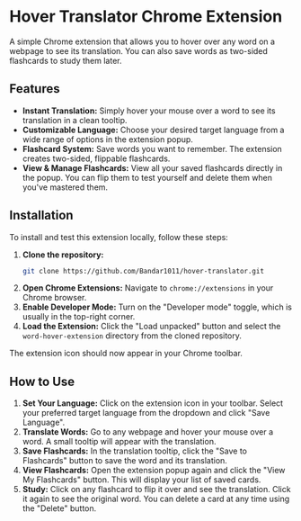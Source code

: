 # Hover Translator Chrome Extension

A simple Chrome extension that allows you to hover over any word on a webpage to see its translation. You can also save words as two-sided flashcards to study them later.

## Features

- **Instant Translation:** Simply hover your mouse over a word to see its translation in a clean tooltip.
- **Customizable Language:** Choose your desired target language from a wide range of options in the extension popup.
- **Flashcard System:** Save words you want to remember. The extension creates two-sided, flippable flashcards.
- **View & Manage Flashcards:** View all your saved flashcards directly in the popup. You can flip them to test yourself and delete them when you've mastered them.

## Installation

To install and test this extension locally, follow these steps:

1.  **Clone the repository:**
    ```bash
    git clone https://github.com/Bandar1011/hover-translator.git
    ```
2.  **Open Chrome Extensions:**
    Navigate to `chrome://extensions` in your Chrome browser.
3.  **Enable Developer Mode:**
    Turn on the "Developer mode" toggle, which is usually in the top-right corner.
4.  **Load the Extension:**
    Click the "Load unpacked" button and select the `word-hover-extension` directory from the cloned repository.

The extension icon should now appear in your Chrome toolbar.

## How to Use

1.  **Set Your Language:** Click on the extension icon in your toolbar. Select your preferred target language from the dropdown and click "Save Language".
2.  **Translate Words:** Go to any webpage and hover your mouse over a word. A small tooltip will appear with the translation.
3.  **Save Flashcards:** In the translation tooltip, click the "Save to Flashcards" button to save the word and its translation.
4.  **View Flashcards:** Open the extension popup again and click the "View My Flashcards" button. This will display your list of saved cards.
5.  **Study:** Click on any flashcard to flip it over and see the translation. Click it again to see the original word. You can delete a card at any time using the "Delete" button. 